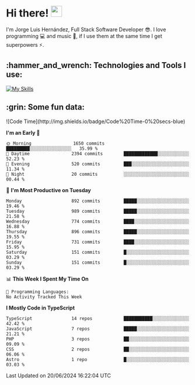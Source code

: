 <h1 align="left">
 <abc>
  <br>Hi there! <img src="https://user-images.githubusercontent.com/42378118/110234147-e3259600-7f4e-11eb-95be-0c4047144dea.gif" width="30"><br>
 </abc>
</h1>

I'm Jorge Luis Hernández, Full Stack Software Developer :sunglasses:. I love programming :computer: and music :musical_score:, if I use them at the same time I get superpowers :zap:. 


<h2 align="left">:hammer_and_wrench: Technologies and Tools I use:</h2>

[![My Skills](https://skillicons.dev/icons?i=js,ts,html,css,py,vue,react,next,nest,postgres,mysql)](https://skillicons.dev)

<h2 align="left">:grin: Some fun data:</h2>
<!--START_SECTION:waka-->
![Code Time](http://img.shields.io/badge/Code%20Time-0%20secs-blue)

**I'm an Early 🐤** 

```text
🌞 Morning                1650 commits        █████████░░░░░░░░░░░░░░░░   35.99 % 
🌆 Daytime                2394 commits        █████████████░░░░░░░░░░░░   52.23 % 
🌃 Evening                520 commits         ███░░░░░░░░░░░░░░░░░░░░░░   11.34 % 
🌙 Night                  20 commits          ░░░░░░░░░░░░░░░░░░░░░░░░░   00.44 % 
```
📅 **I'm Most Productive on Tuesday** 

```text
Monday                   892 commits         █████░░░░░░░░░░░░░░░░░░░░   19.46 % 
Tuesday                  989 commits         █████░░░░░░░░░░░░░░░░░░░░   21.58 % 
Wednesday                774 commits         ████░░░░░░░░░░░░░░░░░░░░░   16.88 % 
Thursday                 896 commits         █████░░░░░░░░░░░░░░░░░░░░   19.55 % 
Friday                   731 commits         ████░░░░░░░░░░░░░░░░░░░░░   15.95 % 
Saturday                 151 commits         █░░░░░░░░░░░░░░░░░░░░░░░░   03.29 % 
Sunday                   151 commits         █░░░░░░░░░░░░░░░░░░░░░░░░   03.29 % 
```


📊 **This Week I Spent My Time On** 

```text
💬 Programming Languages: 
No Activity Tracked This Week
```

**I Mostly Code in TypeScript** 

```text
TypeScript               14 repos            ███████████░░░░░░░░░░░░░░   42.42 % 
JavaScript               7 repos             █████░░░░░░░░░░░░░░░░░░░░   21.21 % 
PHP                      3 repos             ██░░░░░░░░░░░░░░░░░░░░░░░   09.09 % 
CSS                      2 repos             ██░░░░░░░░░░░░░░░░░░░░░░░   06.06 % 
Astro                    1 repo              █░░░░░░░░░░░░░░░░░░░░░░░░   03.03 % 
```




 Last Updated on 20/06/2024 16:22:04 UTC
<!--END_SECTION:waka-->
